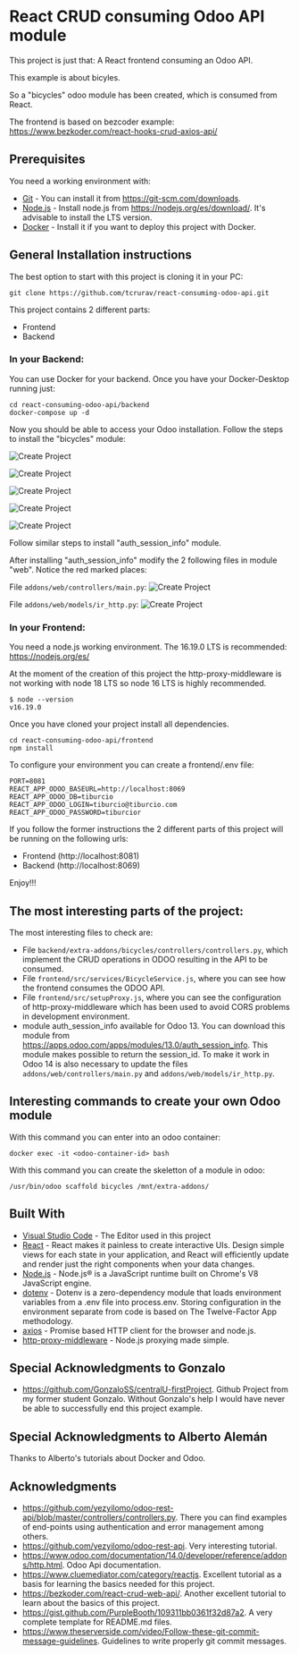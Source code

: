 # React CRUD consuming Odoo API module

This project is just that: A React frontend consuming an Odoo API.

This example is about bicyles. 

So a "bicycles" odoo module has been created, which is consumed from React.

The frontend is based on bezcoder example:
https://www.bezkoder.com/react-hooks-crud-axios-api/

## Prerequisites

You need a working environment with:
* [Git](https://git-scm.com) - You can install it from https://git-scm.com/downloads.
* [Node.js](https://nodejs.org) - Install node.js from https://nodejs.org/es/download/. It's advisable to install the LTS version.
* [Docker](https://www.docker.com/) - Install it if you want to deploy this project with Docker.

## General Installation instructions

The best option to start with this project is cloning it in your PC:

```
git clone https://github.com/tcrurav/react-consuming-odoo-api.git
```

This project contains 2 different parts:
* Frontend
* Backend

### In your Backend:

You can use Docker for your backend. Once you have your Docker-Desktop running just:

```
cd react-consuming-odoo-api/backend
docker-compose up -d
```

Now you should be able to access your Odoo installation. Follow the steps to install the "bicycles" module:

![Create Project](/screenshots/2-starting.png)

![Create Project](/screenshots/3-starting.png)

![Create Project](/screenshots/4-starting.png)

![Create Project](/screenshots/5-starting.png)

![Create Project](/screenshots/6-starting.png)

Follow similar steps to install "auth_session_info" module.

After installing "auth_session_info" modify the 2 following files in module "web". Notice the red marked places:

File `addons/web/controllers/main.py`:
![Create Project](/screenshots/7-web-controllers-main.py.png)

File `addons/web/models/ir_http.py`:
![Create Project](/screenshots/8-web-models-ir_http.py.png)

### In your Frontend:

You need a node.js working environment. The 16.19.0 LTS is recommended: https://nodejs.org/es/

At the moment of the creation of this project the http-proxy-middleware is not working with node 18 LTS so node 16 LTS is highly recommended.

```
$ node --version
v16.19.0
```

Once you have cloned your project install all dependencies.

```
cd react-consuming-odoo-api/frontend
npm install
```

To configure your environment you can create a frontend/.env file: 

```
PORT=8081
REACT_APP_ODOO_BASEURL=http://localhost:8069
REACT_APP_ODOO_DB=tiburcio
REACT_APP_ODOO_LOGIN=tiburcio@tiburcio.com
REACT_APP_ODOO_PASSWORD=tiburcior
```

If you follow the former instructions the 2 different parts of this project will be running on the following urls:
* Frontend (http://localhost:8081)
* Backend (http://localhost:8069)

Enjoy!!!

## The most interesting parts of the project:

The most interesting files to check are:
* File `backend/extra-addons/bicycles/controllers/controllers.py`, which implement the CRUD operations in ODOO resulting in the API to be consumed.
* File `frontend/src/services/BicycleService.js`, where you can see how the frontend consumes the ODOO API.
* File `frontend/src/setupProxy.js`, where you can see the configuration of http-proxy-middleware which has been used to avoid CORS problems in development environment.
* module auth_session_info available for Odoo 13. You can download this module from https://apps.odoo.com/apps/modules/13.0/auth_session_info. This module makes possible to return the session_id. To make it work in Odoo 14 is also necessary to update the files `addons/web/controllers/main.py` and `addons/web/models/ir_http.py`.

## Interesting commands to create your own Odoo module

With this command you can enter into an odoo container:

```
docker exec -it <odoo-container-id> bash
```

With this command you can create the skeletton of a module in odoo:
```
/usr/bin/odoo scaffold bicycles /mnt/extra-addons/
```

## Built With

* [Visual Studio Code](https://code.visualstudio.com/) - The Editor used in this project
* [React](https://reactjs.org/) - React makes it painless to create interactive UIs. Design simple views for each state in your application, and React will efficiently update and render just the right components when your data changes.
* [Node.js](https://nodejs.org/) - Node.js® is a JavaScript runtime built on Chrome's V8 JavaScript engine.
* [dotenv](https://www.npmjs.com/package/dotenv) - Dotenv is a zero-dependency module that loads environment variables from a .env file into process.env. Storing configuration in the environment separate from code is based on The Twelve-Factor App methodology.
* [axios](https://github.com/axios/axios) - Promise based HTTP client for the browser and node.js.
* [http-proxy-middleware](https://www.npmjs.com/package/http-proxy-middleware) - Node.js proxying made simple.

## Special Acknowledgments to Gonzalo

* https://github.com/GonzaloSS/centralU-firstProject. Github Project from my former student Gonzalo. Without Gonzalo's help I would have never be able to successfully end this project example.

## Special Acknowledgments to Alberto Alemán

Thanks to Alberto's tutorials about Docker and Odoo.

## Acknowledgments

* https://github.com/yezyilomo/odoo-rest-api/blob/master/controllers/controllers.py. There you can find examples of end-points using authentication and error management among others.
* https://github.com/yezyilomo/odoo-rest-api. Very interesting tutorial.
* https://www.odoo.com/documentation/14.0/developer/reference/addons/http.html. Odoo Api documentation.
* https://www.cluemediator.com/category/reactjs. Excellent tutorial as a basis for learning the basics needed for this project.
* https://bezkoder.com/react-crud-web-api/. Another excellent tutorial to learn about the basics of this project.
* https://gist.github.com/PurpleBooth/109311bb0361f32d87a2. A very complete template for README.md files.
* https://www.theserverside.com/video/Follow-these-git-commit-message-guidelines. Guidelines to write properly git commit messages.